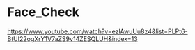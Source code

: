 # Face_Check
https://www.youtube.com/watch?v=ezlAwuUu8z4&list=PLPt6-BtUI22ogXrY1V7aZS9v14ZESQLUH&index=13
